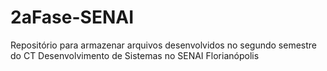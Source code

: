 # 2aFase-SENAI
Repositório para armazenar arquivos desenvolvidos no segundo semestre do CT Desenvolvimento de Sistemas no SENAI Florianópolis
